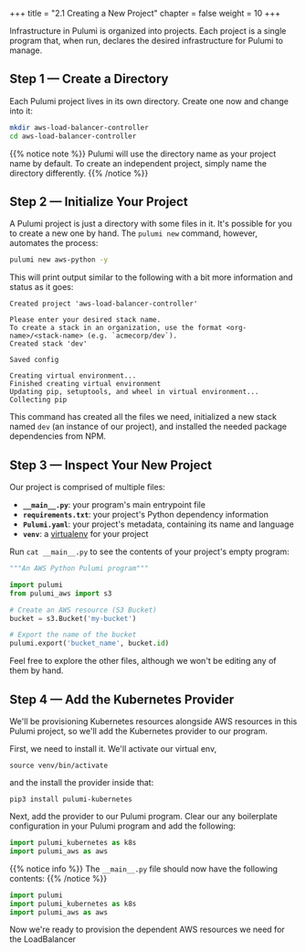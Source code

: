 +++
title = "2.1 Creating a New Project"
chapter = false
weight = 10
+++


Infrastructure in Pulumi is organized into projects. Each project is a single program that, when run, declares the desired infrastructure for Pulumi to manage.

## Step 1 &mdash; Create a Directory

Each Pulumi project lives in its own directory. Create one now and change into it:

```bash
mkdir aws-load-balancer-controller
cd aws-load-balancer-controller
```

{{% notice note %}}
Pulumi will use the directory name as your project name by default. To create an independent project, simply name the directory differently.
{{% /notice %}}

## Step 2 &mdash; Initialize Your Project

A Pulumi project is just a directory with some files in it. It's possible for you to create a new one by hand. The `pulumi new` command, however, automates the process:

```bash
pulumi new aws-python -y
```

This will print output similar to the following with a bit more information and status as it goes:

```
Created project 'aws-load-balancer-controller'

Please enter your desired stack name.
To create a stack in an organization, use the format <org-name>/<stack-name> (e.g. `acmecorp/dev`).
Created stack 'dev'

Saved config

Creating virtual environment...
Finished creating virtual environment
Updating pip, setuptools, and wheel in virtual environment...
Collecting pip
```

This command has created all the files we need, initialized a new stack named `dev` (an instance of our project), and installed the needed package dependencies from NPM.

## Step 3 &mdash; Inspect Your New Project

Our project is comprised of multiple files:

* **`__main__.py`**: your program's main entrypoint file
* **`requirements.txt`**: your project's Python dependency information
* **`Pulumi.yaml`**: your project's metadata, containing its name and language
* **`venv`**: a [virtualenv](https://pypi.org/project/virtualenv/) for your project

Run `cat __main__.py` to see the contents of your project's empty program:

```python
"""An AWS Python Pulumi program"""

import pulumi
from pulumi_aws import s3

# Create an AWS resource (S3 Bucket)
bucket = s3.Bucket('my-bucket')

# Export the name of the bucket
pulumi.export('bucket_name', bucket.id)
```

Feel free to explore the other files, although we won't be editing any of them by hand.

## Step 4 &mdash; Add the Kubernetes Provider

We'll be provisioning Kubernetes resources alongside AWS resources in this Pulumi project, so we'll add the Kubernetes provider to our program.

First, we need to install it. We'll activate our virtual env,

```
source venv/bin/activate
```

and the install the provider inside that:

```
pip3 install pulumi-kubernetes
```

Next, add the provider to our Pulumi program. Clear our any boilerplate configuration in your Pulumi program and add the following:

```python
import pulumi_kubernetes as k8s
import pulumi_aws as aws
```

{{% notice info %}}
The `__main__.py` file should now have the following contents:
{{% /notice %}}

```typescript
import pulumi
import pulumi_kubernetes as k8s
import pulumi_aws as aws
```

Now we're ready to provision the dependent AWS resources we need for the LoadBalancer
